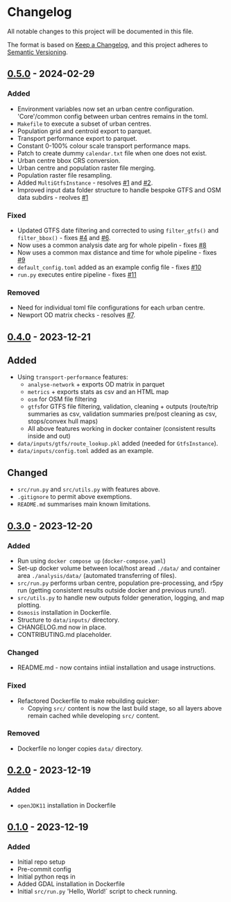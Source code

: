 # Changelog

All notable changes to this project will be documented in this file.

The format is based on [Keep a Changelog](https://keepachangelog.com/en/1.0.0/),
and this project adheres to [Semantic Versioning](https://semver.org/spec/v2.0.0.html).

## [0.5.0] - 2024-02-29

### Added
- Environment variables now set an urban centre configuration. 'Core'/common config between urban centres remains in the toml.
- `Makefile` to execute a subset of urban centres.
- Population grid and centroid export to parquet.
- Transport performance export to parquet.
- Constant 0-100% colour scale transport performance maps.
- Patch to create dummy `calendar.txt` file when one does not exist.
- Urban centre bbox CRS conversion.
- Urban centre and population raster file merging.
- Population raster file resampling.
- Added `MultiGtfsInstance` - resolves [#1] and [#2].
- Improved input data folder structure to handle bespoke GTFS and OSM data subdirs - reolves [#1]

### Fixed
- Updated GTFS date filtering and corrected to using `filter_gtfs()` and `filter_bbox()` - fixes [#4] and [#6].
- Now uses a common analysis date arg for whole pipelin - fixes [#8]
- Now uses a common max distance and time for whole pipeline - fixes [#9]
- `default_config.toml` added as an example config file - fixes [#10]
- `run.py` executes entire pipeline - fixes [#11]

### Removed
- Need for individual toml file configurations for each urban centre.
- Newport OD matrix checks - resolves [#7].

## [0.4.0] - 2023-12-21

## Added
-  Using `transport-performance` features:
    - `analyse-network` + exports OD matrix in parquet
    - `metrics` + exports stats as csv and an HTML map
    - `osm` for OSM file filtering
    - `gtfs`for GTFS file filtering, validation, cleaning + outputs (route/trip summaries as csv, validation summaries pre/post cleaning as csv, stops/convex hull maps)
    - All above features working in docker container (consistent results inside and out)
- `data/inputs/gtfs/route_lookup.pkl` added (needed for `GtfsInstance`).
- `data/inputs/config.toml` added as an example.

## Changed
- `src/run.py` and `src/utils.py` with features above.
- `.gitignore` to permit above exemptions.
- `README.md` summarises main known limitations.

## [0.3.0] - 2023-12-20

### Added
- Run using `docker compose up` (`docker-compose.yaml`)
- Set-up docker volume between local/host aread `./data/` and container area `./analysis/data/` (automated transferring of files).
- `src/run.py` performs urban centre, population pre-processing, and r5py run (getting consistent results outside docker and previous runs!).
- `src/utils.py` to handle new outputs folder generation, logging, and map plotting.
- `Osmosis` installation in Dockerfile.
- Structure to `data/inputs/` directory.
- CHANGELOG.md now in place.
- CONTRIBUTING.md placeholder.

### Changed
- README.md - now contains intiial installation and usage instructions.

### Fixed
- Refactored Dockerfile to make rebuilding quicker:
    - Copying `src/` content is now the last build stage, so all layers above remain cached while developing `src/` content.

### Removed
- Dockerfile no longer copies `data/` directory.

## [0.2.0] - 2023-12-19

### Added
- `openJDK11` installation in Dockerfile

## [0.1.0] - 2023-12-19

### Added

- Initial repo setup
- Pre-commit config
- Initial python reqs in
- Added GDAL installation in Dockerfile
- Initial `src/run.py` 'Hello, World!` script to check running.


[0.1.0]: https://github.com/datasciencecampus/transport-performance-docker/releases/tag/v0.1.0
[0.2.0]: https://github.com/datasciencecampus/transport-performance-docker/releases/tag/v0.2.0
[0.3.0]: https://github.com/datasciencecampus/transport-performance-docker/releases/tag/v0.3.0
[0.4.0]: https://github.com/datasciencecampus/transport-performance-docker/releases/tag/v0.4.0
[0.5.0]: https://github.com/datasciencecampus/transport-performance-docker/releases/tag/v0.5.0


[#1]: https://github.com/datasciencecampus/transport-performance-docker/issues/1
[#2]: https://github.com/datasciencecampus/transport-performance-docker/issues/2
[#3]: https://github.com/datasciencecampus/transport-performance-docker/issues/3
[#4]: https://github.com/datasciencecampus/transport-performance-docker/issues/4
[#6]: https://github.com/datasciencecampus/transport-performance-docker/issues/6
[#7]: https://github.com/datasciencecampus/transport-performance-docker/issues/7
[#8]: https://github.com/datasciencecampus/transport-performance-docker/issues/8
[#9]: https://github.com/datasciencecampus/transport-performance-docker/issues/9
[#10]: https://github.com/datasciencecampus/transport-performance-docker/issues/10
[#11]: https://github.com/datasciencecampus/transport-performance-docker/issues/11
